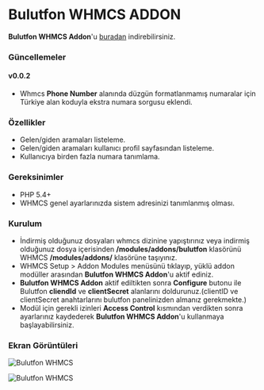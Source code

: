 # Bulutfon WHMCS ADDON

**Bulutfon WHMCS Addon**'u [buradan](https://github.com/hakanersu/bulutfon-whmcs/releases/download/0.0.2/Bulutfon.WHMCS.Addon.zip) indirebilirsiniz.

### Güncellemeler
#### v0.0.2
* Whmcs **Phone Number** alanında düzgün formatlanmamış numaralar için Türkiye alan koduyla ekstra numara sorgusu eklendi.

### Özellikler

* Gelen/giden aramaları listeleme.
* Gelen/giden aramaları kullanıcı profil sayfasından listeleme.
* Kullanıcıya birden fazla numara tanımlama.

### Gereksinimler

* PHP 5.4+
* WHMCS genel ayarlarınızda sistem adresinizi tanımlanmış olması.


### Kurulum

* İndirmiş olduğunuz dosyaları whmcs dizinine yapıştırınız veya indirmiş olduğunuz dosya içerisinden **/modules/addons/bulutfon** klasörünü WHMCS **/modules/addons/** klasörüne taşıyınız.
* WHMCS Setup > Addon Modules menüsünü tıklayıp, yüklü addon modüller arasından **Bulutfon WHMCS Addon**'u aktif ediniz.
* **Bulutfon WHMCS Addon** aktif ediltikten sonra **Configure** butonu ile Bulutfon **cliendId** ve **clientSecret** alanlarını doldurunuz.(clientID ve clientSecret anahtarlarını bulutfon panelinizden almanız gerekmekte.)
* Modül için gerekli izinleri **Access Control** kısmından verdikten sonra ayarlarınız kaydederek **Bulutfon WHMCS Addon**'u kullanmaya başlayabilirsiniz.

### Ekran Görüntüleri

![Bulutfon WHMCS](http://ersu.cdn.tc/img/bf/bf-whmcs-1.png "Bulutfon WHMCS Client Area")

![Bulutfon WHMCS](http://ersu.cdn.tc/img/bf/bf-whmcs-2.png "Bulutfon WHMCS Add Number")
